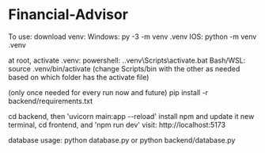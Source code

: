 # Financial-Advisor

To use: 
download venv:
    Windows: py -3 -m venv .venv
    IOS: python -m venv .venv

at root, activate .venv: 
powershell: .\.venv\Scripts\activate.bat
Bash/WSL: source .venv/bin/activate
(change Scripts/bin with the other as needed based on which folder has the activate file)

(only once needed for every run now and future) pip install -r backend/requirements.txt

cd backend, then 'uvicorn main:app --reload'
install npm and update it
new terminal, cd frontend, and 'npm run dev'
visit: http://localhost:5173

database usage:
python database.py or python backend/database.py
